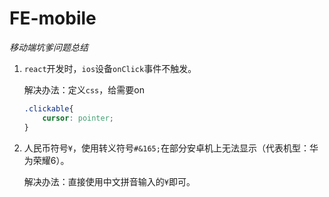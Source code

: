 # FE-mobile

_移动端坑爹问题总结_

1.  `react`开发时，`ios`设备`onClick`事件不触发。

    解决办法：定义`css`，给需要on

    ```css
    .clickable{
        cursor: pointer;
    }
    ```

2.  人民币符号`¥`，使用转义符号`#&165;`在部分安卓机上无法显示（代表机型：华为荣耀6）。

    解决办法：直接使用中文拼音输入的`¥`即可。
